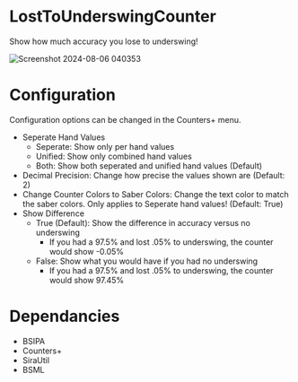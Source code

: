 # LostToUnderswingCounter
Show how much accuracy you lose to underswing!

![Screenshot 2024-08-06 040353](https://github.com/user-attachments/assets/74274964-c548-4368-835b-8deac04862ee)

# Configuration
Configuration options can be changed in the Counters+ menu.
- Seperate Hand Values
    - Seperate: Show only per hand values
    - Unified: Show only combined hand values
    - Both: Show both seperated and unified hand values (Default)
- Decimal Precision: Change how precise the values shown are (Default: 2)
- Change Counter Colors to Saber Colors: Change the text color to match the saber colors. Only applies to Seperate hand values! (Default: True)
- Show Difference
  - True (Default): Show the difference in accuracy versus no underswing
    - If you had a 97.5% and lost .05% to underswing, the counter would show -0.05%
  - False: Show what you would have if you had no underswing
    - If you had a 97.5% and lost .05% to underswing, the counter would show 97.45%

# Dependancies
- BSIPA
- Counters+
- SiraUtil
- BSML
